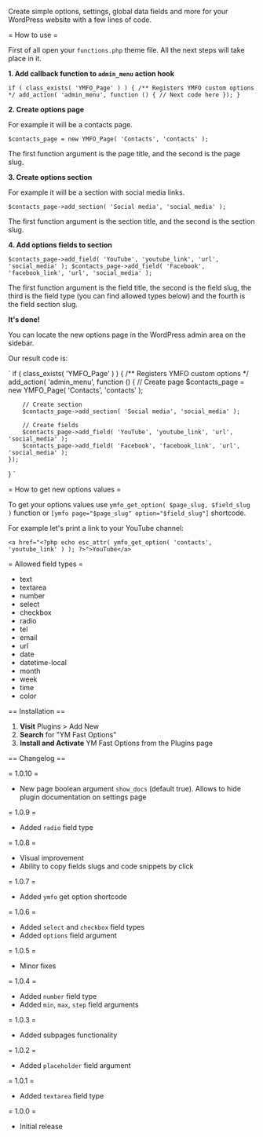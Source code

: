 Create simple options, settings, global data fields and more for your WordPress website with a few lines of code.

= How to use =

First of all open your `functions.php` theme file. All the next steps will take place in it.

**1. Add callback function to `admin_menu` action hook**

`
if ( class_exists( 'YMFO_Page' ) ) {
	/** Registers YMFO custom options */
	add_action( 'admin_menu', function () {
		// Next code here
	});
}
`

**2. Create options page**

For example it will be a contacts page.

`
$contacts_page = new YMFO_Page( 'Contacts', 'contacts' );
`

The first function argument is the page title, and the second is the page slug.

**3. Create options section**

For example it will be a section with social media links.

`
$contacts_page->add_section( 'Social media', 'social_media' );
`

The first function argument is the section title, and the second is the section slug.

**4. Add options fields to section**

`
$contacts_page->add_field( 'YouTube', 'youtube_link', 'url', 'social_media' );
$contacts_page->add_field( 'Facebook', 'facebook_link', 'url', 'social_media' );
`

The first function argument is the field title, the second is the field slug, the third is the field type (you can find allowed types below) and the fourth is the field section slug.

**It's done!**

You can locate the new options page in the WordPress admin area on the sidebar.

Our result code is:

`
if ( class_exists( 'YMFO_Page' ) ) {
	/** Registers YMFO custom options */
	add_action( 'admin_menu', function () {
		// Create page
		$contacts_page = new YMFO_Page( 'Contacts', 'contacts' );

		// Create section
		$contacts_page->add_section( 'Social media', 'social_media' );

		// Create fields
		$contacts_page->add_field( 'YouTube', 'youtube_link', 'url', 'social_media' );
		$contacts_page->add_field( 'Facebook', 'facebook_link', 'url', 'social_media' );
	});
}
`

= How to get new options values =

To get your options values use `ymfo_get_option( $page_slug, $field_slug )` function or `[ymfo page="$page_slug" option="$field_slug"]` shortcode.

For example let's print a link to your YouTube channel:

`
<a href="<?php echo esc_attr( ymfo_get_option( 'contacts', 'youtube_link' ) ); ?>">YouTube</a>
`

= Allowed field types =

- text
- textarea
- number
- select
- checkbox
- radio
- tel
- email
- url
- date
- datetime-local
- month
- week
- time
- color

== Installation ==

1. **Visit** Plugins > Add New
1. **Search** for "YM Fast Options"
1. **Install and Activate** YM Fast Options from the Plugins page

== Changelog ==

= 1.0.10 =
* New page boolean argument `show_docs` (default true). Allows to hide plugin documentation on settings page

= 1.0.9 =
* Added `radio` field type

= 1.0.8 =
* Visual improvement
* Ability to copy fields slugs and code snippets by click

= 1.0.7 =
* Added `ymfo` get option shortcode

= 1.0.6 =
* Added `select` and `checkbox` field types
* Added `options` field argument

= 1.0.5 =
* Minor fixes

= 1.0.4 =
* Added `number` field type
* Added `min`, `max`, `step` field arguments

= 1.0.3 =
* Added subpages functionality

= 1.0.2 =
* Added `placeholder` field argument

= 1.0.1 =
* Added `textarea` field type

= 1.0.0 =
* Initial release